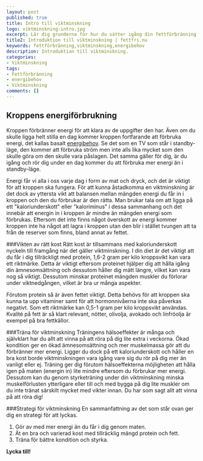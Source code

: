 ```yaml
---
layout: post
published: true
title: Intro till viktminskning
logo: viktminskning-intro.jpg
excerpt: Lär dig grunderna för hur du sätter igång din fettförbränning.
title2: Introduktion till viktminskning | fettfri.nu
keywords: fettförbränning,viktminskning,energibehov
description: Introduktion till viktminskning.
categories:
- Viktminskning
tags:
- Fettförbränning
- energibehov
- Viktminskning
comments: []
---
```

## Kroppens energiförbrukning
Kroppen förbränner energi för att klara av de uppgifter den har. Även om du skulle ligga helt stilla en dag kommer kroppen fortfarande att förbruka energi, det kallas basalt <a title="Räkna ut ditt energibehov" href="{% post_url 2009-08-16-energibehov %}">energibehov</a>. Se det som en TV som står i standby-läge, den kommer att förbruka ström men inte alls lika mycket som den skulle göra om den skulle vara påslagen. Det samma gäller för dig, är du igång och rör dig under en dag kommer du att förbruka mer energi än i standby-läge.

Energi får vi alla i oss varje dag i form av mat och dryck, och det är viktigt för att kroppen ska fungera. För att kunna åstadkomma en viktminskning är det dock av yttersta vikt att balansen mellan mängden energi du får in i kroppen och den du förbrukar är den rätta. Man brukar tala om att ligga på ett "kaloriunderskott" eller "kaloriminus" i dessa sammanhang och det innebär att energin in i kroppen är mindre än mängden energi som förbrukas. Eftersom det inte finns något överskott av energi kommer kroppen inte ha något att lagra i kroppen utan den blir i stället tvungen att ta från de reserver som finns, bland annat av fettet.

<div style="float:right;margin-left:10px">
<script type="text/javascript"><!--
google_ad_client = "ca-pub-2791399157979138";
/* Vertikal 120x240 */
google_ad_slot = "1388240223";
google_ad_width = 120;
google_ad_height = 240;
//-->
</script>
<script type="text/javascript"
src="http://pagead2.googlesyndication.com/pagead/show_ads.js">
</script>
</div>

###Vikten av rätt kost
Rätt kost är tillsammans med kaloriunderskott nyckeln till framgång när det gäller viktminskning. I din diet är det viktigt att du får i dig tillräckligt med protein, 1,6-2 gram per kilo kroppsvikt kan vara ett riktmärke. Detta är viktigt eftersom proteinet hjälper dig att hålla igång din ämnesomsättning och dessutom håller dig mätt längre, vilket kan vara nog så viktigt. Dessutom minskar proteinet mängden muskler du förlorar under viktnedgången, vilket är bra ur många aspekter.

Förutom protein så är även fettet viktigt. Detta behövs för att kroppen ska kunna ta upp vitaminer samt för att hormonnivåerna inte ska påverkas negativt. Som ett riktmärke kan 0,5-1 gram per kilo kroppsvikt användas. Kvalité på fett är så klart relevant, nötter, olivolja, avokado och linfröolja är exempel på bra fettkällor.

###Träna för viktminskning
Träningens hälsoeffekter är många och självklart har du allt att vinna på att röra på dig lite extra i veckorna. Ökad kondition ger en ökad ämnesomsättning och mer muskelmassa gör att du förbränner mer energi. Ligger du dock på ett kaloriunderskott och håller en bra kost borde viktminskningen vara igång vare sig du rör på dig mer än vanligt eller ej. Träning ger dig förutom hälsoeffekterna möjligheten att hålla igen på maten (energin in) lite mindre eftersom du förbrukar mer energi. Dessutom kan du genom styrketräning under din viktminskning minska muskelförlusten ytterligare eller till och med bygga på dig lite muskler om du inte tränat särskilt mycket med vikter innan. Du har som sagt allt att vinna på att röra dig!

###Strategi för viktminskning
En sammanfattning av det som står ovan ger dig en strategi för att lyckas.

<ol>
	<li>Gör av med mer energi än du får i dig genom maten.</li>
	<li>Ät en bra och varierad kost med tillräcklig mängd protein och fett.</li>
	<li>Träna för bättre kondition och styrka.</li>
</ol>

<strong>Lycka till!</strong>

